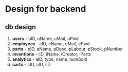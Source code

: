 ﻿# Design for backend

## db design

1. **users** - uID, uName, uMail, uPwd 
2. **employees** - eID, eName, eMail, ePwd
3. **parts** - pID, pName, pDesc, pLabour, pStock, pNumber
4. **inventions** - iID, iName, iCreator, iParts
5. **analytics** - aID, type, name, numSold
6. **carts** - cID, uID, iID
